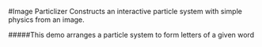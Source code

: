 #Image Particlizer
Constructs an interactive particle system with simple physics from an image.

#####This demo arranges a particle system to form letters of a given word 

